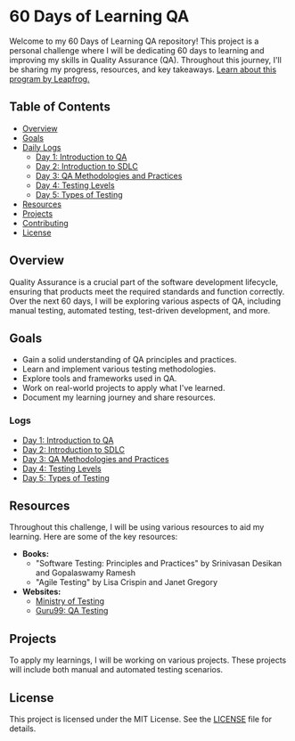 # 60 Days of Learning QA

Welcome to my 60 Days of Learning QA repository! This project is a personal challenge where I will be dedicating 60 days to learning and improving my skills in Quality Assurance (QA). Throughout this journey, I'll be sharing my progress, resources, and key takeaways. [Learn about this program by Leapfrog. ](https://www.facebook.com/lftechnology/posts/pfbid0Rjx7QBcv2NimNpbDvAqWX5NAbhuYTcUbkUSmbGKUSsm8KGKNNn1Rg7WuvqFM6Ggkl)
## Table of Contents
- [Overview](#overview)
- [Goals](#goals)
- [Daily Logs](#Logs)
  - [Day 1: Introduction to QA](logs/day1.md)
  - [Day 2: Introduction to SDLC](logs/day2.md)
  - [Day 3: QA Methodologies and Practices](logs/day3.md)
  - [Day 4: Testing Levels](logs/day4.md)
  - [Day 5: Types of Testing](logs/day5.md)
- [Resources](#resources)
- [Projects](#projects)
- [Contributing](#contributing)
- [License](#license)

## Overview
Quality Assurance is a crucial part of the software development lifecycle, ensuring that products meet the required standards and function correctly. Over the next 60 days, I will be exploring various aspects of QA, including manual testing, automated testing, test-driven development, and more.

## Goals
- Gain a solid understanding of QA principles and practices.
- Learn and implement various testing methodologies.
- Explore tools and frameworks used in QA.
- Work on real-world projects to apply what I've learned.
- Document my learning journey and share resources.


### Logs
- [Day 1: Introduction to QA](logs/day1.md)
- [Day 2: Introduction to SDLC](logs/day2.md)
- [Day 3: QA Methodologies and Practices](logs/day3.md)
- [Day 4: Testing Levels](logs/day4.md)
- [Day 5: Types of Testing](logs/day5.md)

## Resources
Throughout this challenge, I will be using various resources to aid my learning. Here are some of the key resources:
- **Books:**
  - "Software Testing: Principles and Practices" by Srinivasan Desikan and Gopalaswamy Ramesh
  - "Agile Testing" by Lisa Crispin and Janet Gregory
- **Websites:**
  - [Ministry of Testing](https://www.ministryoftesting.com/)
  - [Guru99: QA Testing](https://www.guru99.com/software-testing.html)


## Projects
To apply my learnings, I will be working on various projects. These projects will include both manual and automated testing scenarios.



## License
This project is licensed under the MIT License. See the [LICENSE](LICENSE) file for details.
